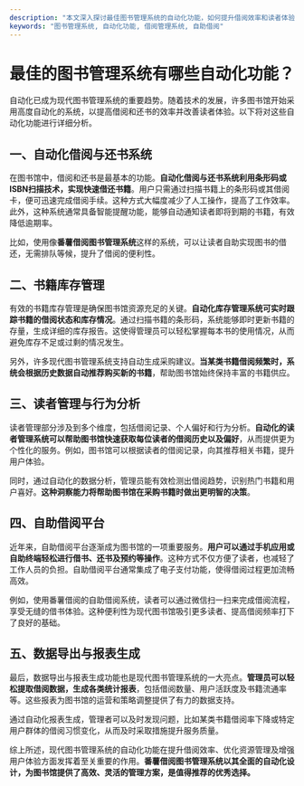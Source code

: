```yaml
---
description: "本文深入探讨最佳图书管理系统的自动化功能，如何提升借阅效率和读者体验，推荐番薯借阅图书管理系统作为优秀选择。"
keywords: "图书管理系统, 自动化功能, 借阅管理系统, 自助借阅"
---
```

# 最佳的图书管理系统有哪些自动化功能？

自动化已成为现代图书管理系统的重要趋势。随着技术的发展，许多图书馆开始采用高度自动化的系统，以提高借阅和还书的效率并改善读者体验。以下将对这些自动化功能进行详细分析。

## 一、自动化借阅与还书系统

在图书馆中，借阅和还书是最基本的功能。**自动化借阅与还书系统利用条形码或ISBN扫描技术，实现快速借还书籍**。用户只需通过扫描书籍上的条形码或其借阅卡，便可迅速完成借阅手续。这种方式大幅度减少了人工操作，提高了工作效率。此外，这种系统通常具备智能提醒功能，能够自动通知读者即将到期的书籍，有效降低逾期率。

比如，使用像**番薯借阅图书管理系统**这样的系统，可以让读者自助实现图书的借还，无需排队等候，提升了借阅的便利性。

## 二、书籍库存管理

有效的书籍库存管理是确保图书馆资源充足的关键。**自动化库存管理系统可实时跟踪书籍的借阅状态和库存情况**。通过扫描书籍的条形码，系统能够即时更新书籍的存量，生成详细的库存报告。这使得管理员可以轻松掌握每本书的使用情况，从而避免库存不足或过剩的情况发生。

另外，许多现代图书管理系统支持自动生成采购建议。**当某类书籍借阅频繁时，系统会根据历史数据自动推荐购买新的书籍**，帮助图书馆始终保持丰富的书籍供应。

## 三、读者管理与行为分析

读者管理部分涉及到多个维度，包括借阅记录、个人偏好和行为分析。**自动化的读者管理系统可以帮助图书馆快速获取每位读者的借阅历史以及偏好**，从而提供更为个性化的服务。例如，图书馆可以根据读者的借阅记录，向其推荐相关书籍，提升用户体验。

同时，通过自动化的数据分析，管理员能有效检测出借阅趋势，识别热门书籍和用户喜好。**这种洞察能力将帮助图书馆在采购书籍时做出更明智的决策**。

## 四、自助借阅平台

近年来，自助借阅平台逐渐成为图书馆的一项重要服务。**用户可以通过手机应用或自助终端轻松进行借书、还书及预约等操作**。这种方式不仅方便了读者，也减轻了工作人员的负担。自助借阅平台通常集成了电子支付功能，使得借阅过程更加流畅高效。

例如，使用番薯借阅的自助借阅系统，读者可以通过微信扫一扫来完成借阅流程，享受无缝的借书体验。这种便利性为现代图书馆吸引更多读者、提高借阅频率打下了良好的基础。

## 五、数据导出与报表生成

最后，数据导出与报表生成功能也是现代图书管理系统的一大亮点。**管理员可以轻松提取借阅数据，生成各类统计报表**，包括借阅数量、用户活跃度及书籍流通率等。这些报表为图书馆的运营和策略调整提供了有力的数据支持。

通过自动化报表生成，管理者可以及时发现问题，比如某类书籍借阅率下降或特定用户群体的借阅习惯变化，从而及时采取措施提升服务质量。

综上所述，现代图书管理系统的自动化功能在提升借阅效率、优化资源管理及增强用户体验方面发挥着至关重要的作用。**番薯借阅图书管理系统以其全面的自动化设计，为图书馆提供了高效、灵活的管理方案，是值得推荐的优秀选择。**
